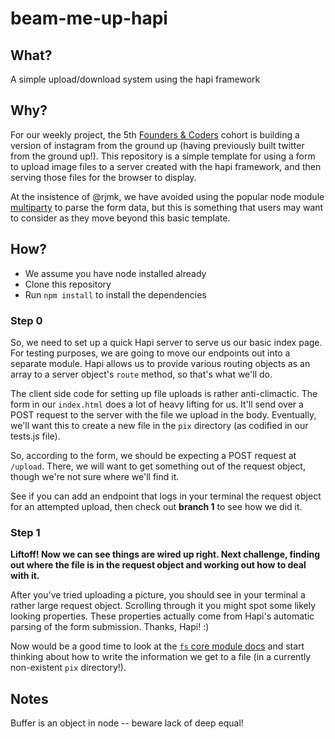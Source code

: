 # beam-me-up-hapi

## What?

A simple upload/download system using the hapi framework  

## Why?  

For our weekly project, the 5th [Founders & Coders](http://www.foundersandcoders.com/) cohort is building a version of instagram from the ground up (having previously built twitter from the ground up!). This repository is a simple template for using a form to upload image files to a server created with the hapi framework, and then serving those files for the browser to display.  

At the insistence of @rjmk, we have avoided using the popular node module [multiparty](https://github.com/andrewrk/node-multiparty) to parse the form data, but this is something that users may want to consider as they move beyond this basic template.  

## How?  

* We assume you have node installed already
* Clone this repository
* Run `npm install` to install the dependencies

### Step 0

So, we need to set up a quick Hapi server to serve us our basic index page. For testing purposes, we are going to move our endpoints out into a separate module. Hapi allows us to provide various routing objects as an array to a server object's `route` method, so that's what we'll do.

The client side code for setting up file uploads is rather anti-climactic. The form in our `index.html` does a lot of heavy lifting for us. It'll send over a POST request to the server with the file we upload in the body. Eventually, we'll want this to create a new file in the `pix` directory (as codified in our tests.js file).

So, according to the form, we should be expecting a POST request at `/upload`. There, we will want to get something out of the request object, though we're not sure where we'll find it.

See if you can add an endpoint that logs in your terminal the request object for an attempted upload, then check out **branch 1** to see how we did it.

### Step 1

**Liftoff! Now we can see things are wired up right. Next challenge, finding out where the file is in the request object and working out how to deal with it.**

After you've tried uploading a picture, you should see in your terminal a rather large request object. Scrolling through it you might spot some likely looking properties. These properties actually come from Hapi's automatic parsing of the form submission. Thanks, Hapi! :)

Now would be a good time to look at the [`fs` core module docs](https://nodejs.org/api/fs.html) and start thinking about how to write the information we get to a file (in a currently non-existent `pix` directory!).

## Notes

Buffer is an object in node -- beware lack of deep equal!
